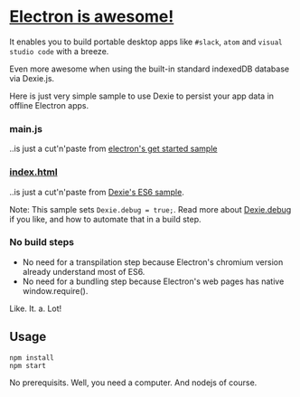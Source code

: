 # [Electron is awesome!](http://electron.atom.io)
It enables you to build portable desktop apps like `#slack`, `atom` and `visual studio code` with a breeze.

Even more awesome when using the built-in standard indexedDB database via Dexie.js.

Here is just very simple sample to use Dexie to persist your app data in offline Electron apps.

### main.js

..is just a cut'n'paste from [electron's get started sample](https://github.com/electron/electron/blob/master/docs/tutorial/quick-start.md#write-your-first-electron-app)

### [index.html](https://github.com/dfahlander/Dexie.js/blob/master/samples/electron/index.html)

..is just a cut'n'paste from [Dexie's ES6 sample](https://github.com/dfahlander/Dexie.js#hello-world-es2015--es6).

Note: This sample sets `Dexie.debug = true;`. Read more about [Dexie.debug](https://github.com/dfahlander/Dexie.js/wiki/Dexie.debug) if you like, and how to automate that in a build step.


### No build steps

* No need for a transpilation step because Electron's chromium version already understand most of ES6.
* No need for a bundling step because Electron's web pages has native window.require().

Like. It. a. Lot!

## Usage
```
npm install
npm start
```

No prerequisits. Well, you need a computer. And nodejs of course.

